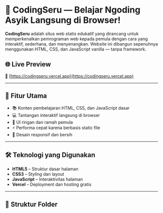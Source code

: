 # 🎉 CodingSeru — Belajar Ngoding Asyik Langsung di Browser!

**CodingSeru** adalah situs web statis edukatif yang dirancang untuk memperkenalkan pemrograman web kepada pemula dengan cara yang interaktif, sederhana, dan menyenangkan. Website ini dibangun sepenuhnya menggunakan HTML, CSS, dan JavaScript vanilla — tanpa framework.

## 🌐 Live Preview

🔗 [https://codingseru.vercel.app](https://codingseru.vercel.app)

---

## 🚀 Fitur Utama

- 📚 Konten pembelajaran HTML, CSS, dan JavaScript dasar
- 💻 Tantangan interaktif langsung di browser
- 🧠 UI ringan dan ramah pemula
- ⚡ Performa cepat karena berbasis static file
- 🎨 Desain responsif dan bersih

---

## 🛠️ Teknologi yang Digunakan

- **HTML5** – Struktur dasar halaman
- **CSS3** – Styling dan layout
- **JavaScript** – Interaktivitas halaman
- **Vercel** – Deployment dan hosting gratis

---

## 📁 Struktur Folder
